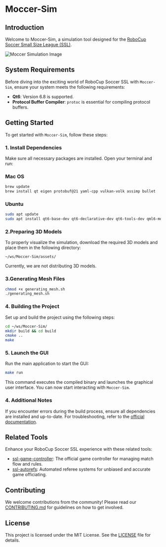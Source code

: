 # Moccer-Sim

## Introduction
Welcome to Moccer-Sim, a simulation tool designed for the [RoboCup Soccer Small Size League (SSL)](https://ssl.robocup.org/).

![Moccer Simulation Image](docs/images/readme.png)

## System Requirements
Before diving into the exciting world of RoboCup Soccer SSL with `Moccer-Sim`, ensure your system meets the following requirements:

- **Qt6**: Version 6.8 is supported.
- **Protocol Buffer Compiler**: `protoc` is essential for compiling protocol buffers.

## Getting Started
To get started with `Moccer-Sim`, follow these steps:

### 1. Install Dependencies
Make sure all necessary packages are installed. Open your terminal and run:
### Mac OS
```bash
brew update
brew install qt eigen protobuf@21 yaml-cpp vulkan-volk assimp bullet
```
### Ubuntu
```bash
sudo apt update
sudo apt install qt6-base-dev qt6-declarative-dev qt6-tools-dev qml6-module-* qt6-3d-dev qt6-quick3d-dev qt6-quick3d-dev-tools qt6-shadertools-dev libeigen3-dev protobuf-compiler libyaml-cpp-dev cmake build-essential libassimp-dev assimp-utils libbullet-dev
```

### 2.Preparing 3D Models
To properly visualize the simulation, download the required 3D models and place them in the following directory:
```
~/ws/Moccer-Sim/assets/
```
Currently, we are not distributing 3D models.

### 3.Generating Mesh Files
```bash
chmod +x generating_mesh.sh
./generating_mesh.sh
```

### 4. Building the Project
Set up and build the project using the following steps:

```bash
cd ~/ws/Moccer-Sim/
mkdir build && cd build
cmake ..
make
```

### 5. Launch the GUI
Run the main application to start the GUI:
```bash
make run
```
This command executes the compiled binary and launches the graphical user interface. You can now start interacting with `Moccer-Sim`.

### 4. Additional Notes
If you encounter errors during the build process, ensure all dependencies are installed and up-to-date. For troubleshooting, refer to the [official documentation](https://github.com/RoboCup-SSL/).

## Related Tools
Enhance your RoboCup Soccer SSL experience with these related tools:

- [ssl-game-controller](https://github.com/RoboCup-SSL/ssl-game-controller): The official game controller for managing match flow and rules.
- [ssl-autorefs](https://github.com/RoboCup-SSL/ssl-autorefs): Automated referee systems for unbiased and accurate game officiating.

## Contributing
We welcome contributions from the community! Please read our [CONTRIBUTING.md](CONTRIBUTING.md) for guidelines on how to get involved.

## License
This project is licensed under the MIT License. See the [LICENSE](LICENSE) file for details.
